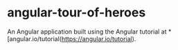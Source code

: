 # angular-tour-of-heroes

An Angular application built using the Angular tutorial at *[angular.io/tutorial(https://angular.io/tutorial).
